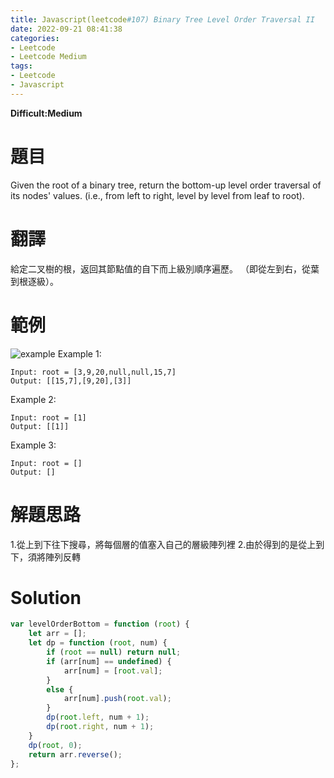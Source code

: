 ```yaml
---
title: Javascript(leetcode#107) Binary Tree Level Order Traversal II
date: 2022-09-21 08:41:38
categories: 
- Leetcode 
- Leetcode Medium 
tags:
- Leetcode
- Javascript
---
```


**Difficult:Medium**



# 題目
Given the root of a binary tree, return the bottom-up level order traversal of its nodes' values. (i.e., from left to right, level by level from leaf to root).
<!--more-->
# 翻譯
給定二叉樹的根，返回其節點值的自下而上級別順序遍歷。 （即從左到右，從葉到根逐級）。

# 範例
![example](../image/leetcode/leetcode107.jpg "example")
Example 1:
```
Input: root = [3,9,20,null,null,15,7]
Output: [[15,7],[9,20],[3]]
```

Example 2:
```
Input: root = [1]
Output: [[1]]
```

Example 3:
```
Input: root = []
Output: []
```


# 解題思路
1.從上到下往下搜尋，將每個層的值塞入自己的層級陣列裡
2.由於得到的是從上到下，須將陣列反轉

# Solution
```javascript
var levelOrderBottom = function (root) {
    let arr = [];
    let dp = function (root, num) {
        if (root == null) return null;
        if (arr[num] == undefined) {
            arr[num] = [root.val];
        }
        else {
            arr[num].push(root.val);
        }
        dp(root.left, num + 1);
        dp(root.right, num + 1);
    }
    dp(root, 0);
    return arr.reverse();
};
```